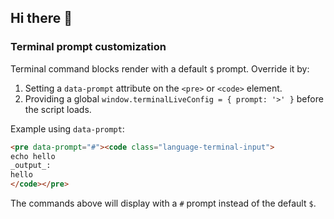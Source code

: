 ## Hi there 👋

<!--
**nickkostov/nickkostov** is a ✨ _special_ ✨ repository because its `README.md` (this file) appears on your GitHub profile.

Here are some ideas to get you started:

- 🔭 I’m currently working on ...
- 🌱 I’m currently learning ...
- 👯 I’m looking to collaborate on ...
- 🤔 I’m looking for help with ...
- 💬 Ask me about ...
- 📫 How to reach me: ...
- 😄 Pronouns: ...
 - ⚡ Fun fact: ...
 -->

### Terminal prompt customization

Terminal command blocks render with a default `$` prompt. Override it by:

1. Setting a `data-prompt` attribute on the `<pre>` or `<code>` element.
2. Providing a global `window.terminalLiveConfig = { prompt: '>' }` before the script loads.

Example using `data-prompt`:

```html
<pre data-prompt="#"><code class="language-terminal-input">
echo hello
_output_:
hello
</code></pre>
```

The commands above will display with a `#` prompt instead of the default `$`.
